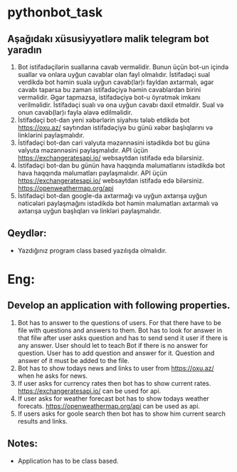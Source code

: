 # pythonbot_task
## Aşağıdakı xüsusiyyətlərə malik telegram bot yaradın
1. Bot istifadəçilərin suallarına cavab verməlidir. Bunun üçün bot-un içində suallar və onlara uyğun cavablar olan fayl olmalıdır. İstifadəçi sual verdikdə bot həmin suala uyğun cavab(lar)ı fayldan axtarmalı, əgər cavabı taparsa bu zaman istifadəçiyə həmin cavablardan birini verməlidir. Əgər tapmazsa, istifadəçiyə bot-u öyrətmək imkanı verilməlidir. İstifadəçi sualı və ona uyğun cavabı daxil etməldir. Sual və onun cavab(lar)ı fayla əlavə edilməlidir.
2. İstifadəçi bot-dan yeni xəbərlərin siyahısı tələb etdikdə bot https://oxu.az/ saytından istifadəçiyə bu günü xəbər başlıqlarını və linklərini paylaşmalıdır.
3. İstifadəçi bot-dan cari valyuta məzənnəsini istədikdə bot bu günə valyuta məzənnəsini paylaşmalıdır. API üçün https://exchangeratesapi.io/ websaytdan istifadə edə bilərsiniz.
4. İstifadəçi bot-dan bu günün hava haqqında məlumatlarını istədikdə bot hava haqqında məlumatları paylaşmalıdır. API üçün https://exchangeratesapi.io/ websaytdan istifadə edə bilərsiniz. https://openweathermap.org/api
5. İstifadəçi bot-dan google-da axtarmağı və uyğun axtarışa uyğun nəticələri paylaşmağını istədikdə bot həmin məlumatları axtarmalı və axtarışa uyğun başlıqları və linkləri paylaşmalıdır.

## Qeydlər:
- Yazdığınız program class based yazılışda olmalıdır.

# Eng:
## Develop an application with following properties.  
1. Bot has to answer to the questions of users. For that there have to be file with questions and answers to them. Bot has to look for answer in that filw after user asks question and has to send send it user if there is any answer. User should let to teach Bot if there is no answer for question. User has to add question and answer for it. Question and answer of it must be added to the file. 
2. Bot has to show todays news and links to user from https://oxu.az/ when he asks for news.
3. If user asks for currency rates then bot has to show current rates. https://exchangeratesapi.io/ can be used for api.
4. If user asks for weather forecast bot has to show todays weather forecats. https://openweathermap.org/api can be used as api.
5. If users asks for goole search then bot has to show him current search results and links.
## Notes:
- Application has to be class based.
